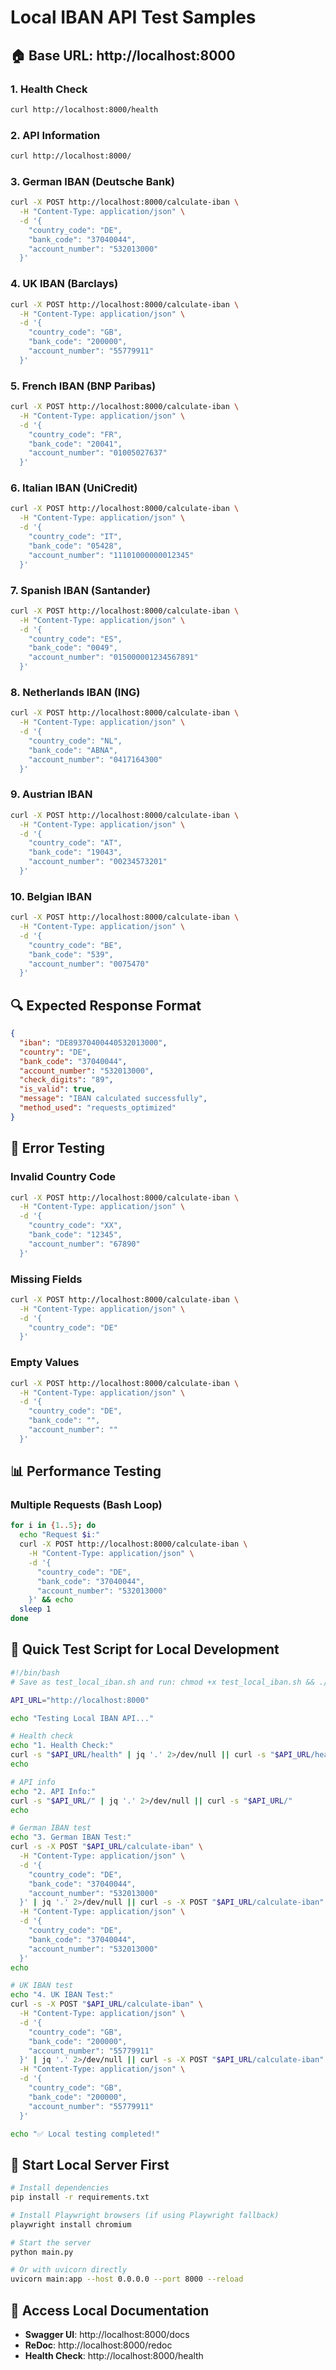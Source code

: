 # Local IBAN API Test Samples

## 🏠 Base URL: http://localhost:8000

### 1. Health Check
```bash
curl http://localhost:8000/health
```

### 2. API Information
```bash
curl http://localhost:8000/
```

### 3. German IBAN (Deutsche Bank)
```bash
curl -X POST http://localhost:8000/calculate-iban \
  -H "Content-Type: application/json" \
  -d '{
    "country_code": "DE",
    "bank_code": "37040044",
    "account_number": "532013000"
  }'
```

### 4. UK IBAN (Barclays)
```bash
curl -X POST http://localhost:8000/calculate-iban \
  -H "Content-Type: application/json" \
  -d '{
    "country_code": "GB",
    "bank_code": "200000",
    "account_number": "55779911"
  }'
```

### 5. French IBAN (BNP Paribas)
```bash
curl -X POST http://localhost:8000/calculate-iban \
  -H "Content-Type: application/json" \
  -d '{
    "country_code": "FR",
    "bank_code": "20041",
    "account_number": "01005027637"
  }'
```

### 6. Italian IBAN (UniCredit)
```bash
curl -X POST http://localhost:8000/calculate-iban \
  -H "Content-Type: application/json" \
  -d '{
    "country_code": "IT",
    "bank_code": "05428",
    "account_number": "11101000000012345"
  }'
```

### 7. Spanish IBAN (Santander)
```bash
curl -X POST http://localhost:8000/calculate-iban \
  -H "Content-Type: application/json" \
  -d '{
    "country_code": "ES",
    "bank_code": "0049",
    "account_number": "015000001234567891"
  }'
```

### 8. Netherlands IBAN (ING)
```bash
curl -X POST http://localhost:8000/calculate-iban \
  -H "Content-Type: application/json" \
  -d '{
    "country_code": "NL",
    "bank_code": "ABNA",
    "account_number": "0417164300"
  }'
```

### 9. Austrian IBAN
```bash
curl -X POST http://localhost:8000/calculate-iban \
  -H "Content-Type: application/json" \
  -d '{
    "country_code": "AT",
    "bank_code": "19043",
    "account_number": "00234573201"
  }'
```

### 10. Belgian IBAN
```bash
curl -X POST http://localhost:8000/calculate-iban \
  -H "Content-Type: application/json" \
  -d '{
    "country_code": "BE",
    "bank_code": "539",
    "account_number": "0075470"
  }'
```

## 🔍 Expected Response Format
```json
{
  "iban": "DE89370400440532013000",
  "country": "DE",
  "bank_code": "37040044",
  "account_number": "532013000",
  "check_digits": "89",
  "is_valid": true,
  "message": "IBAN calculated successfully",
  "method_used": "requests_optimized"
}
```

## 🚨 Error Testing

### Invalid Country Code
```bash
curl -X POST http://localhost:8000/calculate-iban \
  -H "Content-Type: application/json" \
  -d '{
    "country_code": "XX",
    "bank_code": "12345",
    "account_number": "67890"
  }'
```

### Missing Fields
```bash
curl -X POST http://localhost:8000/calculate-iban \
  -H "Content-Type: application/json" \
  -d '{
    "country_code": "DE"
  }'
```

### Empty Values
```bash
curl -X POST http://localhost:8000/calculate-iban \
  -H "Content-Type: application/json" \
  -d '{
    "country_code": "DE",
    "bank_code": "",
    "account_number": ""
  }'
```

## 📊 Performance Testing

### Multiple Requests (Bash Loop)
```bash
for i in {1..5}; do
  echo "Request $i:"
  curl -X POST http://localhost:8000/calculate-iban \
    -H "Content-Type: application/json" \
    -d '{
      "country_code": "DE",
      "bank_code": "37040044",
      "account_number": "532013000"
    }' && echo
  sleep 1
done
```

## 🧪 Quick Test Script for Local Development
```bash
#!/bin/bash
# Save as test_local_iban.sh and run: chmod +x test_local_iban.sh && ./test_local_iban.sh

API_URL="http://localhost:8000"

echo "Testing Local IBAN API..."

# Health check
echo "1. Health Check:"
curl -s "$API_URL/health" | jq '.' 2>/dev/null || curl -s "$API_URL/health"
echo

# API info
echo "2. API Info:"
curl -s "$API_URL/" | jq '.' 2>/dev/null || curl -s "$API_URL/"
echo

# German IBAN test
echo "3. German IBAN Test:"
curl -s -X POST "$API_URL/calculate-iban" \
  -H "Content-Type: application/json" \
  -d '{
    "country_code": "DE",
    "bank_code": "37040044",
    "account_number": "532013000"
  }' | jq '.' 2>/dev/null || curl -s -X POST "$API_URL/calculate-iban" \
  -H "Content-Type: application/json" \
  -d '{
    "country_code": "DE",
    "bank_code": "37040044",
    "account_number": "532013000"
  }'
echo

# UK IBAN test
echo "4. UK IBAN Test:"
curl -s -X POST "$API_URL/calculate-iban" \
  -H "Content-Type: application/json" \
  -d '{
    "country_code": "GB",
    "bank_code": "200000",
    "account_number": "55779911"
  }' | jq '.' 2>/dev/null || curl -s -X POST "$API_URL/calculate-iban" \
  -H "Content-Type: application/json" \
  -d '{
    "country_code": "GB",
    "bank_code": "200000",
    "account_number": "55779911"
  }'

echo "✅ Local testing completed!"
```

## 🚀 Start Local Server First
```bash
# Install dependencies
pip install -r requirements.txt

# Install Playwright browsers (if using Playwright fallback)
playwright install chromium

# Start the server
python main.py

# Or with uvicorn directly
uvicorn main:app --host 0.0.0.0 --port 8000 --reload
```

## 📱 Access Local Documentation
- **Swagger UI**: http://localhost:8000/docs
- **ReDoc**: http://localhost:8000/redoc
- **Health Check**: http://localhost:8000/health